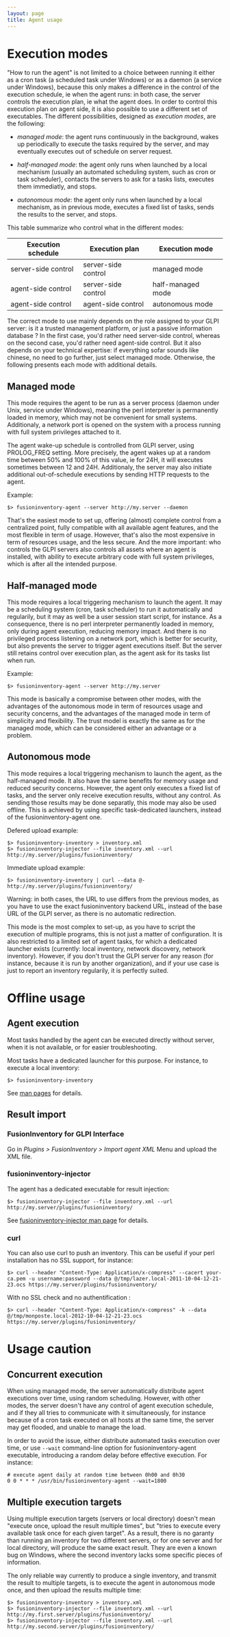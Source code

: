 ```yaml
---
layout: page
title: Agent usage
---
```


# Execution modes

"How to run the agent" is not limited to a choice between running it either as
a cron task (a scheduled task under Windows) or as a daemon (a service under
Windows), because this only makes a difference in the control of the execution
schedule, ie when the agent runs: in both case, the server controls the
execution plan, ie what the agent does. In order to control this execution plan
on agent side, it is also possible to use a different set of executables. The
different possibilities, designed as _execution modes_, are the following:

* _managed mode_: the agent runs continuously in the background, wakes up
  periodically to execute the tasks required by the server, and may eventually
  executes out of schedule on server request.

* _half-managed mode_: the agent only runs when launched by a local mechanism
  (usually an automated scheduling system, such as cron or task scheduler),
  contacts the servers to ask for a tasks lists, executes them immediatly,
  and stops.

* _autonomous mode_: the agent only runs when launched by a local mechanism, as
  in previous mode, executes a fixed list of tasks, sends the results to the
  server, and stops.

This table summarize who control what in the different modes:

| Execution schedule  | Execution plan      | Execution mode    |
| --------------------|---------------------|-------------------|
| server-side control | server-side control | managed mode      |
| agent-side control  | server-side control | half-managed mode |
| agent-side control  | agent-side control  | autonomous mode   |

The correct mode to use mainly depends on the role assigned to your GLPI server:
is it a trusted management platform, or just a passive information database ?
In the first case, you'd rather need server-side control, whereas on the second
case, you'd rather need agent-side control. But it also depends on your
technical expertise: if everything sofar sounds like chinese, no need to go
further, just select managed mode. Otherwise, the following presents each mode
with additional details.

## Managed mode

This mode requires the agent to be run as a server process (daemon under Unix,
service under Windows), meaning the perl interpreter is permanently loaded in
memory, which may not be convenient for small systems. Additionaly, a network
port is opened on the system with a process running with full system privileges
attached to it.

The agent wake-up schedule is controlled from GLPI server, using PROLOG_FREQ
setting. More precisely, the agent wakes up at a random time between 50% and
100% of this value, ie for 24H, it will executes sometimes between 12 and 24H.
Additionaly, the server may also initiate additional out-of-schedule executions
by sending HTTP requests to the agent.

Example:

    $> fusioninventory-agent --server http://my.server --daemon

That's the easiest mode to set up, offering (almost) complete control from a
centralized point, fully compatible with all available agent features, and the
most flexible in term of usage. However, that's also the most expensive in term
of resources usage, and the less secure. And the more important: who controls
the GLPI servers also controls all assets where an agent is installed, with
ability to execute arbitrary code with full system privileges, which is after
all the intended purpose.

## Half-managed mode

This mode requires a local triggering mechanism to launch the agent. It may be
a scheduling system (cron, task scheduler) to run it automatically and
regularily, but it may as well be a user session start script, for instance. As
a consequence, there is no perl interpreter permanently loaded in memory, only
during agent execution, reducing memory impact. And there is no privileged
process listening on a network port, which is better for security, but also
prevents the server to trigger agent executions itself. But the server still
retains control over execution plan, as the agent ask for its tasks list when
run.

Example:

    $> fusioninventory-agent --server http://my.server

This mode is basically a compromise between other modes, with the advantages
of the autonomous mode in term of resources usage and security concerns, and
the advantages of the managed mode in term of simplicity and flexibility. 
The trust model is exactly the same as for the managed mode, which can be
considered either an advantage or a problem.

## Autonomous mode

This mode requires a local triggering mechanism to launch the agent, as the
half-managed mode. It also have the same benefits for memory usage and reduced
security concerns. However, the agent only executes a fixed list of tasks, and
the server only receive execution results, without any control. As sending
those results may be done separatly, this mode may also be used offline. This
is achieved by using specific task-dedicated launchers, instead of the
fusioninventory-agent one.

Defered upload example:

    $> fusioninventory-inventory > inventory.xml
    $> fusioninventory-injector --file inventory.xml --url http://my.server/plugins/fusioninventory/

Immediate upload example:

    $> fusioninventory-inventory | curl --data @- http://my.server/plugins/fusioninventory/

Warning: in both cases, the URL to use differs from the previous modes, as you
have to use the exact fusioninventory backend URL, instead of the base URL of
the GLPI server, as there is no automatic redirection.

This mode is the most complex to set-up, as you have to script the execution of
multiple programs, this is not just a matter of configuration. It is also
restricted to a limited set of agent tasks, for which a dedicated launcher
exists (currently: local inventory, network discovery, network inventory).
However, if you don't trust the GLPI server for any reason (for instance,
because it is run by another organization), and if your use case is just to
report an inventory regularily, it is perfectly suited.

# Offline usage

## Agent execution

Most tasks handled by the agent can be executed directly without server, when
it is not available, or for easier troubleshooting.

Most tasks have a dedicated launcher for this purpose. For instance, to execute
a local inventory:

    $> fusioninventory-inventory

See [man pages](man/) for details.

## Result import

### FusionInventory for GLPI Interface

Go in *Plugins > FusionInventory > Import agent XML* Menu and upload the XML
file.

### fusioninventory-injector

The agent has a dedicated executable for result injection:

    $> fusioninventory-injector --file inventory.xml --url http://my.server/plugins/fusioninventory/

See [fusioninventory-injector man page](man/fusioninventory-injector.html) for
details.

### curl

You can also use curl to push an inventory. This can be useful if your perl
installation has no SSL support, for instance:

    $> curl --header "Content-Type: Application/x-compress" --cacert your-ca.pem -u username:password --data @/tmp/lazer.local-2011-10-04-12-21-23.ocs https://my.server/plugins/fusioninventory/

With no SSL check and no authentification :

    $> curl --header "Content-Type: Application/x-compress" -k --data @/tmp/monposte.local-2012-10-04-12-21-23.ocs https://my.server/plugins/fusioninventory/

# Usage caution

## Concurrent execution

When using managed mode, the server automatically distribute agent executions
over time, using random scheduling. However, with other modes, the server
doesn't have any control of agent execution schedule, and if they all tries to
communicate with it simultaneously, for instance because of a cron task
executed on all hosts at the same time, the server may get flooded, and unable
to manage the load.

In order to avoid the issue, either distribute automated tasks execution over
time, or use `--wait` command-line option for fusioninventory-agent executable,
introducing a random delay before effective execution. For instance:

    # execute agent daily at random time between 0h00 and 0h30
    0 0 * * * /usr/bin/fusioninventory-agent --wait=1800

## Multiple execution targets

Using multiple execution targets (servers or local directory) doesn't mean
"execute once, upload the result multiple times", but "tries to execute every
available task once for each given target". As a result, there is no garanty
than running an inventory for two different servers, or for one server and for
local directory, will produce the same exact result. They are even a known bug
on Windows, where the second inventory lacks some specific pieces of
information.

The only reliable way currently to produce a single inventory, and transmit the
result to multiple targets, is to execute the agent in autonomous mode once,
and then upload the results multiple time:

    $> fusioninventory-inventory > inventory.xml
    $> fusioninventory-injector --file inventory.xml --url http://my.first.server/plugins/fusioninventory/
    $> fusioninventory-injector --file inventory.xml --url http://my.second.server/plugins/fusioninventory/
